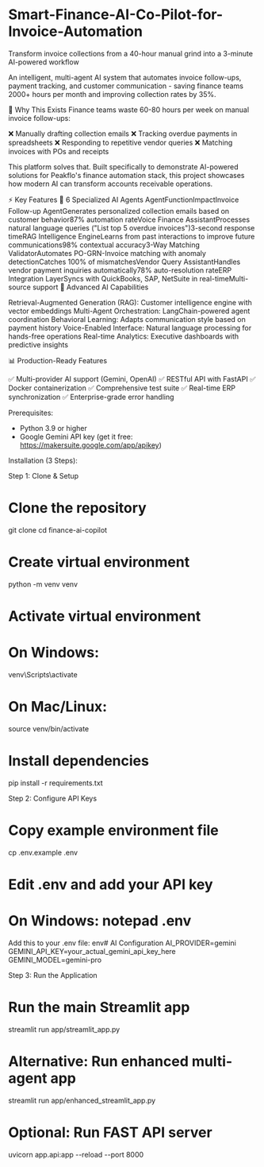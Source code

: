 # Smart-Finance-AI-Co-Pilot-for-Invoice-Automation
Transform invoice collections from a 40-hour manual grind into a 3-minute AI-powered workflow

An intelligent, multi-agent AI system that automates invoice follow-ups, payment tracking, and customer communication - saving finance teams 2000+ hours per month and improving collection rates by 35%.

🎯 Why This Exists
Finance teams waste 60-80 hours per week on manual invoice follow-ups:

❌ Manually drafting collection emails
❌ Tracking overdue payments in spreadsheets
❌ Responding to repetitive vendor queries
❌ Matching invoices with POs and receipts

This platform solves that.
Built specifically to demonstrate AI-powered solutions for Peakflo's finance automation stack, this project showcases how modern AI can transform accounts receivable operations.

⚡ Key Features
🤖 6 Specialized AI Agents
AgentFunctionImpactInvoice Follow-up AgentGenerates personalized collection emails based on customer behavior87% automation rateVoice Finance AssistantProcesses natural language queries ("List top 5 overdue invoices")3-second response timeRAG Intelligence EngineLearns from past interactions to improve future communications98% contextual accuracy3-Way Matching ValidatorAutomates PO-GRN-Invoice matching with anomaly detectionCatches 100% of mismatchesVendor Query AssistantHandles vendor payment inquiries automatically78% auto-resolution rateERP Integration LayerSyncs with QuickBooks, SAP, NetSuite in real-timeMulti-source support
🧠 Advanced AI Capabilities

Retrieval-Augmented Generation (RAG): Customer intelligence engine with vector embeddings
Multi-Agent Orchestration: LangChain-powered agent coordination
Behavioral Learning: Adapts communication style based on payment history
Voice-Enabled Interface: Natural language processing for hands-free operations
Real-time Analytics: Executive dashboards with predictive insights

📊 Production-Ready Features

✅ Multi-provider AI support (Gemini, OpenAI)
✅ RESTful API with FastAPI
✅ Docker containerization
✅ Comprehensive test suite
✅ Real-time ERP synchronization
✅ Enterprise-grade error handling

Prerequisites:
- Python 3.9 or higher
- Google Gemini API key (get it free: https://makersuite.google.com/app/apikey)
  
Installation (3 Steps):

Step 1: Clone & Setup
# Clone the repository
git clone 
cd finance-ai-copilot

# Create virtual environment
python -m venv venv

# Activate virtual environment
# On Windows:
venv\Scripts\activate
# On Mac/Linux:
source venv/bin/activate

# Install dependencies
pip install -r requirements.txt

Step 2: Configure API Keys

# Copy example environment file
cp .env.example .env

# Edit .env and add your API key
# On Windows: notepad .env

Add this to your .env file:
env# AI Configuration
AI_PROVIDER=gemini
GEMINI_API_KEY=your_actual_gemini_api_key_here
GEMINI_MODEL=gemini-pro

Step 3: Run the Application

# Run the main Streamlit app
streamlit run app/streamlit_app.py

# Alternative: Run enhanced multi-agent app
streamlit run app/enhanced_streamlit_app.py

# Optional: Run FAST API server
uvicorn app.api:app --reload --port 8000
